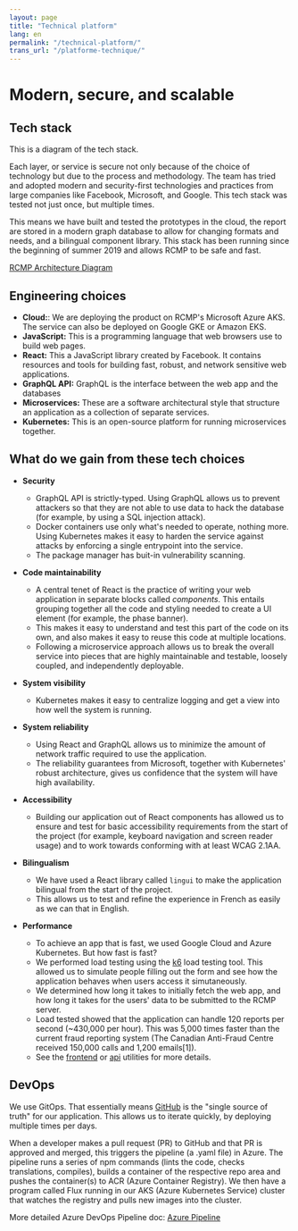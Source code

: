 ```yaml
---
layout: page
title: "Technical platform"
lang: en
permalink: "/technical-platform/"
trans_url: "/platforme-technique/"
---
```


# Modern, secure, and scalable

## Tech stack

This is a diagram of the tech stack.



Each layer, or service is secure not only because of the choice of technology but due to the process and methodology. The team has tried and adopted modern and security-first technologies and practices from large companies like Facebook, Microsoft, and Google. This tech stack was tested not just once, but multiple times.

This means we have built and tested the prototypes in the cloud, the report are stored in a modern graph database to allow for changing formats and needs, and a bilingual component library. This stack has been running since the beginning of summer 2019 and allows RCMP to be safe and fast.

[RCMP Architecture Diagram](../assets/docs/rcmp-architecture-diagram.pdf)

## Engineering choices

- **Cloud:**: We are deploying the product on RCMP's Microsoft Azure AKS. The service can also be deployed on Google GKE or Amazon EKS.
- **JavaScript:** This is a programming language that web browsers use to build web pages.
- **React:** This a JavaScript library created by Facebook. It contains resources and tools for building fast, robust, and network sensitive web applications.
- **GraphQL API:** GraphQL is the interface between the web app and the databases
- **Microservices:** These are a software architectural style that structure an application as a collection of separate services.
- **Kubernetes:** This is an open-source platform for running microservices together.

## What do we gain from these tech choices

- **Security**
  - GraphQL API is strictly-typed. Using GraphQL allows us to prevent attackers so that they are not able to use data to hack the database (for example, by using a SQL injection attack).
  - Docker containers use only what's needed to operate, nothing more. Using Kubernetes makes it easy to harden the service against attacks by enforcing a single entrypoint into the service.
  - The package manager has buit-in vulnerability scanning.

- **Code maintainability**
  - A central tenet of React is the practice of writing your web application in separate blocks called _components_. This entails grouping together all the code and styling needed to create a UI element (for example, the phase banner).
  - This makes it easy to understand and test this part of the code on its own, and also makes it easy to reuse this code at multiple locations.
  - Following a microservice approach allows us to break the overall service into pieces that are highly maintainable and testable, loosely coupled, and independently deployable.

- **System visibility**
  - Kubernetes makes it easy to centralize logging and get a view into how well the system is running.

- **System reliability**
  - Using React and GraphQL allows us to minimize the amount of network traffic required to use the application.
  - The reliability guarantees from Microsoft, together with Kubernetes' robust architecture, gives us confidence that the system will have high availability.

- **Accessibility**
  - Building our application out of React components has allowed us to ensure and test for basic accessibility requirements from the start of the project (for example, keyboard navigation and screen reader usage) and to work towards conforming with at least WCAG 2.1AA.

- **Bilingualism**
  - We have used a React library called `lingui` to make the application bilingual from the start of the project.
  - This allows us to test and refine the experience in French as easily as we can that in English.
  
- **Performance**
  - To achieve an app that is fast, we used Google Cloud and Azure Kubernetes. But how fast is fast?
  - We performed load testing using the [k6](https://docs.k6.io) load testing tool. This allowed us to simulate people filling out the form and see how the application behaves when users access it simutaneously. 
  - We determined how long it takes to initially fetch the web app, and how long it takes for the users' data to be submitted to the RCMP server. 
  - Load tested showed that the application can handle 120 reports per second (~430,000 per hour). This was 5,000 times faster than the current fraud reporting system (The Canadian Anti-Fraud Centre received 150,000 calls and 1,200 emails[1]). 
  - See the [frontend](https://github.com/cds-snc/report-a-cybercrime/blob/master/frontend/utils/loadTesting.js) or [api](https://github.com/cds-snc/report-a-cybercrime/blob/master/api/utils/loadTesting.js) utilities for more details.

## DevOps

We use GitOps. That essentially means [GitHub](https://github.com/cds-snc/report-a-cybercrime) is the "single source of truth" for our application. This allows us to iterate quickly, by deploying multiple times per days.

When a developer makes a pull request (PR) to GitHub and that PR is approved and merged, this triggers the pipeline (a .yaml file) in Azure. The pipeline runs a series of npm commands (lints the code, checks translations, compiles), builds a container of the respective repo area and pushes the container(s) to ACR (Azure Container Registry). We then have a program called Flux running in our AKS (Azure Kubernetes Service) cluster that watches the registry and pulls new images into the cluster.

More detailed Azure DevOps Pipeline doc: [Azure Pipeline](../assets/docs/azure-pipeline.pdf)
